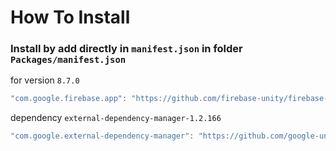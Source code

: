 # How To Install

### Install by add directly in `manifest.json` in folder `Packages/manifest.json`

for version `8.7.0`
```csharp
"com.google.firebase.app": "https://github.com/firebase-unity/firebase-app.git#8.7.0",
```

dependency `external-dependency-manager-1.2.166`
```csharp
"com.google.external-dependency-manager": "https://github.com/google-unity/external-dependency-manager.git#1.2.168",
```
